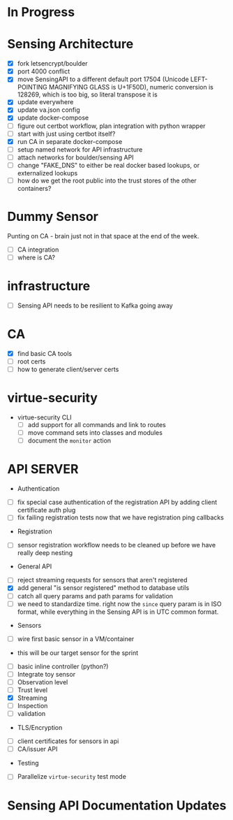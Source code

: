 # In Progress
 
# Sensing Architecture

 - [x] fork letsencrypt/boulder
 - [x] port 4000 conflict
  - [x] move SensingAPI to a different default port 17504 (Unicode LEFT-POINTING MAGNIFYING GLASS is U+1F50D), numeric conversion is 128269, which is too big, so literal transpose it is
  - [x] update everywhere
 - [x] update va.json config
 - [x] update docker-compose
 - [ ] figure out certbot workflow, plan integration with python wrapper
  - [ ] start with just using certbot itself?
 - [x] run CA in separate docker-compose
 - [ ] setup named network for API infrastructure
 - [ ] attach networks for boulder/sensing API
 - [ ] change "FAKE_DNS" to either be real docker based lookups, or externalized lookups
 - [ ] how do we get the root public into the trust stores of the other containers?
 
# Dummy Sensor


Punting on CA - brain just not in that space at the end of the week.

 - [ ] CA integration
 - [ ] where is CA?
 
# infrastructure

 - [ ] Sensing API needs to be resilient to Kafka going away

# CA
 
 - [x] find basic CA tools
 - [ ] root certs
 - [ ] how to generate client/server certs
  
# virtue-security


- virtue-security CLI
  - [ ] add support for all commands and link to routes
  - [ ] move command sets into classes and modules
  - [ ] document the `monitor` action
  
# API SERVER

 - Authentication
  - [ ] fix special case authentication of the registration API by adding client certificate auth plug
  - [ ] fix failing registration tests now that we have registration ping callbacks
 - Registration
  - [ ] sensor registration workflow needs to be cleaned up before we have really deep nesting
 - General API
  - [ ] reject streaming requests for sensors that aren't registered
  - [x] add general "is sensor registered" method to database utils
  - [ ] catch all query params and path params for validation
   - [ ] we need to standardize time. right now the `since` query param is in ISO format, while everything in the Sensing
         API is in UTC common format.
 - Sensors
  - [ ] wire first basic sensor in a VM/container
   - this will be our target sensor for the sprint
   - [ ] basic inline controller (python?)
  - [ ] Integrate toy sensor
   - [ ] Observation level
   - [ ] Trust level
   - [x] Streaming
   - [ ] Inspection
   - [ ] validation
 - TLS/Encryption
  - [ ] client certificates for sensors in api
  - [ ] CA/issuer API
 - Testing
  - [ ] Parallelize `virtue-security` test mode
 
# Sensing API Documentation Updates


